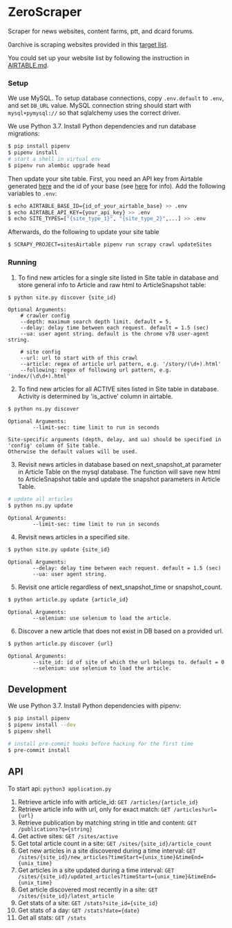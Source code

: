 # ZeroScraper
Scraper for news websites, content farms, ptt, and dcard forums.

0archive is scraping websites provided in this [target list](https://airtable.com/tbl3DrYs5mXgl0EV9/viw2cuXweY8OxNkX6?blocks=hide).

You could set up your website list by following the instruction in [AIRTABLE.md](AIRTABLE.md).
### Setup

We use MySQL.  To setup database connections, copy `.env.default` to `.env`, and set `DB_URL` value.  MySQL connection string should start with `mysql+pymysql://` so that sqlalchemy uses the correct driver.

We use Python 3.7.  Install Python dependencies and run database migrations:

```sh
$ pip install pipenv
$ pipenv install
# start a shell in virtual env
$ pipenv run alembic upgrade head
```

Then update your site table.  First, you need an API key from Airtable generated [here](https://airtable.com/account) and the id of your base (see [here](https://airtable.com/api) for info).  Add the following variables to `.env`:
```sh
$ echo AIRTABLE_BASE_ID={id_of_your_airtable_base} >> .env
$ echo AIRTABLE_API_KEY={your_api_key} >> .env
$ echo SITE_TYPES=["{site_type_1}", "{site_type_2}",...] >> .env
```
Afterwards, do the following to update your site table
```sh
$ SCRAPY_PROJECT=sitesAirtable pipenv run scrapy crawl updateSites
```

### Running
1. To find new articles for a single site listed in Site table in database and store general info to Article and raw html to ArticleSnapshot table:

```sh
$ python site.py discover {site_id}
```
    Optional Arguments:
        # crawler config
        --depth: maximum search depth limit. default = 5.
        --delay: delay time between each request. default = 1.5 (sec)
        --ua: user agent string. default is the chrome v78 user-agent string.

        # site config
        --url: url to start with of this crawl
        --article: regex of article url pattern, e.g. '/story/(\d+).html'
        --following: regex of following url pattern, e.g. 'index/(\d\d+).html'
        
2. To find new articles for all ACTIVE sites listed in Site table in database. Activity is determined by 'is_active' column in airtable.
```sh 
$ python ns.py discover
```

    Optional Arguments:
            --limit-sec: time limit to run in seconds
            
    Site-specific arguments (depth, delay, and ua) should be specified in 'config' column of Site table. 
    Otherwise the default values will be used.

3. Revisit news articles in database based on next_snapshot_at parameter in Article Table on the mysql database.
The function will save new html to ArticleSnapshot table and update the snapshot parameters in Article Table.
```sh
# update all articles 
$ python ns.py update
```
    Optional Arguments:
            --limit-sec: time limit to run in seconds


4. Revisit news articles in a specified site.
```sh
$ python site.py update {site_id}
```
    Optional Arguments:
            --delay: delay time between each request. default = 1.5 (sec)
            --ua: user agent string.
            
5. Revisit one article regardless of next_snapshot_time or snapshot_count.
```sh
$ python article.py update {article_id}
```
    Optional Arguments:
            --selenium: use selenium to load the article.

6. Discover a new article that does not exist in DB based on a provided url.  
```sh
$ python article.py discover {url}
```
    Optional Arguments:
            --site_id: id of site of which the url belongs to. default = 0
            --selenium: use selenium to load the article.


## Development

We use Python 3.7.  Install Python dependencies with pipenv:

```sh
$ pip install pipenv
$ pipenv install --dev
$ pipenv shell

# install pre-commit hooks before hacking for the first time
$ pre-commit install
```
## API
To start api: `python3 application.py`
1. Retrieve article info with article_id: `GET /articles/{article_id}`
1. Retrieve article info with url, only for exact match: `GET /articles?url={url}`
1. Retrieve publication by matching string in title and content: `GET /publications?q={string}`
1. Get active sites: `GET /sites/active`
1. Get total article count in a site: `GET /sites/{site_id}/article_count`
1. Get new articles in a site discovered during a time interval: `GET /sites/{site_id}/new_articles?timeStart={unix_time}&timeEnd={unix_time}`
1. Get articles in a site updated during a time interval: `GET /sites/{site_id}/updated_articles?timeStart={unix_time}&timeEnd={unix_time}`
1. Get article discovered most recently in a site: `GET /sites/{site_id}/latest_article`
1. Get stats of a site: `GET /stats?site_id={site_id}`
1. Get stats of a day: `GET /stats?date={date}`
1. Get all stats: `GET /stats`